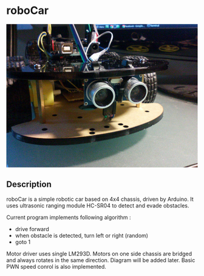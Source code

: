 # roboCar

![roboCar](assets/img/1.jpg)

## Description
roboCar is a simple robotic car based on 4x4 chassis, driven by Arduino. It uses ultrasonic ranging module HC-SR04 to detect and evade obstacles. 

Current program implements following algorithm :
* drive forward
* when obstacle is detected, turn left or right (random)
* goto 1

Motor driver uses single LM293D. Motors on one side chassis are bridged and always rotates in the same direction. Diagram will be added later.
Basic PWN speed conrol is also implemented.